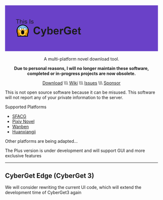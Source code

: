 ![CyberGet](cyberget.png)

 
<p align="center">A multi-platform novel download tool.</p>
<p align="center"><strong>Due to personal reasons, I will no longer maintain these software, completed or in-progress projects are now obsolete.</strong></p>
<p align="center"><a href="https://github.com/3JoB/CyberGet/releases">Download</a> \\\ <a href="https://github.com/3JoB/CyberGet/wiki">Wiki</a> \\\ <a href="https://github.com/3JoB/CyberGet/issues">Issues</a> \\\ <a href="https://github.com/3JoB/CyberGet/blob/main/SPONSOR.MD">Sponsor</a></p>
 
 
This is not open source software because it can be misused. This software will not report any of your private information to the server.

Supported Platforms
* [SFACG](https://book.sfacg.com)
* [Pixiv Novel](https://pixiv.net/novel)
* [Wanben](https://www.wanben.org)
* [Huanxiangji](http://www.huanxiangji.com)

Other platforms are being adapted...

The Plus version is under development and will support GUI and more exclusive features
 
----
 
## CyberGet Edge (CyberGet 3)
We will consider rewriting the current UI code, which will extend the development time of CyberGet3 again
